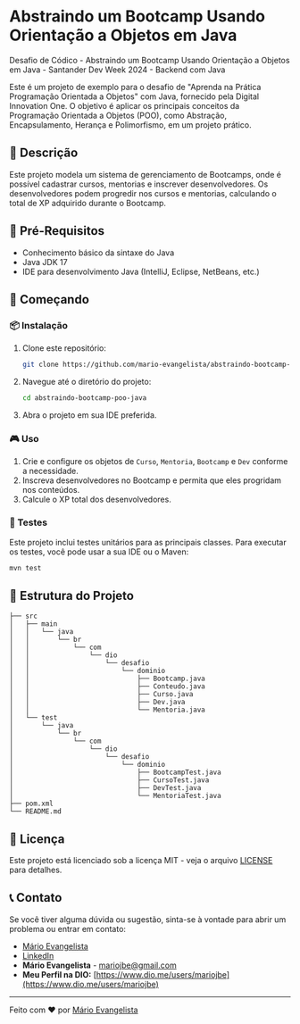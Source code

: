 # Abstraindo um Bootcamp Usando Orientação a Objetos em Java

Desafio de Códico - Abstraindo um Bootcamp Usando Orientação a Objetos em Java - Santander Dev Week 2024 - Backend com Java

Este é um projeto de exemplo para o desafio de "Aprenda na Prática Programação Orientada a Objetos" com Java, fornecido pela Digital Innovation One. O objetivo é aplicar os principais conceitos da Programação Orientada a Objetos (POO), como Abstração, Encapsulamento, Herança e Polimorfismo, em um projeto prático.

## 📜 Descrição

Este projeto modela um sistema de gerenciamento de Bootcamps, onde é possível cadastrar cursos, mentorias e inscrever desenvolvedores. Os desenvolvedores podem progredir nos cursos e mentorias, calculando o total de XP adquirido durante o Bootcamp.

## 🛑 Pré-Requisitos

- Conhecimento básico da sintaxe do Java
- Java JDK 17
- IDE para desenvolvimento Java (IntelliJ, Eclipse, NetBeans, etc.)

## 🚀 Começando

### 📦 Instalação

1. Clone este repositório:
   ```bash
   git clone https://github.com/mario-evangelista/abstraindo-bootcamp-poo-java.git
   ```
2. Navegue até o diretório do projeto:
   ```bash
   cd abstraindo-bootcamp-poo-java
   ```
3. Abra o projeto em sua IDE preferida.

### 🎮 Uso

1. Crie e configure os objetos de `Curso`, `Mentoria`, `Bootcamp` e `Dev` conforme a necessidade.
2. Inscreva desenvolvedores no Bootcamp e permita que eles progridam nos conteúdos.
3. Calcule o XP total dos desenvolvedores.

### 🧪 Testes

Este projeto inclui testes unitários para as principais classes. Para executar os testes, você pode usar a sua IDE ou o Maven:

```bash
mvn test
```

## 📂 Estrutura do Projeto

```
├── src
│   ├── main
│   │   └── java
│   │       └── br
│   │           └── com
│   │               └── dio
│   │                   └── desafio
│   │                       └── dominio
│   │                           ├── Bootcamp.java
│   │                           ├── Conteudo.java
│   │                           ├── Curso.java
│   │                           ├── Dev.java
│   │                           └── Mentoria.java
│   └── test
│       └── java
│           └── br
│               └── com
│                   └── dio
│                       └── desafio
│                           └── dominio
│                               ├── BootcampTest.java
│                               ├── CursoTest.java
│                               ├── DevTest.java
│                               └── MentoriaTest.java
├── pom.xml
└── README.md
```

## 📜 Licença

Este projeto está licenciado sob a licença MIT - veja o arquivo [LICENSE](LICENSE) para detalhes.

## 📞 Contato

Se você tiver alguma dúvida ou sugestão, sinta-se à vontade para abrir um problema ou entrar em contato:

- [Mário Evangelista](https://github.com/mario-evangelista)
- [LinkedIn](https://www.linkedin.com/in/marioevangelista)
- **Mário Evangelista** - [mariojbe@gmail.com](mailto:mario@gmail.com)
- **Meu Perfil na DIO:** [https://www.dio.me/users/mariojbe](https://www.dio.me/users/mariojbe)


---

Feito com ❤️ por [Mário Evangelista](https://github.com/mario-evangelista)
